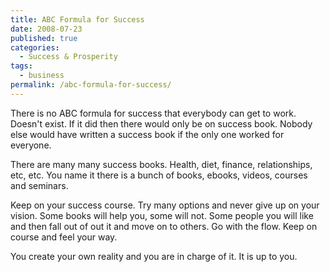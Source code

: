 ```yaml
---
title: ABC Formula for Success
date: 2008-07-23
published: true
categories:
  - Success & Prosperity
tags:
  - business
permalink: /abc-formula-for-success/
---
```

There is no ABC formula for success that everybody can get to work.  Doesn't exist.  If it did then there would only be on success book.  Nobody else would have written a success book if the only one worked for everyone.

There are many many success books.  Health, diet, finance, relationships, etc, etc.  You name it there is a bunch of books, ebooks, videos, courses and seminars.

Keep on your success course.  Try many options and never give up on your vision.  Some books will help you, some will not.  Some people you will like and then fall out of out it and move on to others.  Go with the flow.  Keep on course and feel your way.

You create your own reality and you are in charge of it.  It is up to you.
